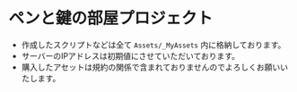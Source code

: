 # ペンと鍵の部屋プロジェクト

- 作成したスクリプトなどは全て `Assets/_MyAssets` 内に格納しております。
- サーバーのIPアドレスは初期値にさせていただいております。
- 購入したアセットは規約の関係で含まれておりませんのでよろしくお願いいたします。

